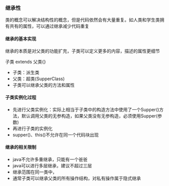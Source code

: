 ### 继承性
类的概念可以解决结构性的概念，但是代码依然会有大量重复。如人类和学生类拥有共有的属性，可以通过继承减少代码重复
#### 继承的基本实现
继承的本质是对父类的功能扩充，子类可以定义更多的内容，描述的属性更细节

子类 extends 父类{}
-   子类：派生类
-   父类：超类(SupperClass)
-   子类可以继承父类的方法和属性
#### 子类实例化过程
-   先进行父类实例化：实际上相当于子类中的构造方法中使用了一个Supper()方法，默认调用父类的无参构造，如果父类没有无参构造，必须使用Supper(参数)
-   再进行子类的实例化
-   supper()、this()不允许在同一个代码块出现
#### 继承的相关限制
-   java不允许多重继承，只能有一个爸爸
-   java可以进行多层继承，建议不超过三层
-   继承范围在同一类中，
-   通常子类可以继承父类的所有操作结构，对私有操作属于隐式继承